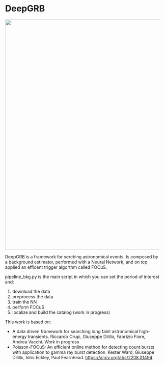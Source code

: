# DeepGRB

<img src="https://user-images.githubusercontent.com/93478548/189541951-83a118d4-0a6f-41f3-bc57-cbf0ab7623c2.png" width="750">


DeepGRB is a framework for serching astronomical events. Is composed by a background estimator, performed with a Neural Network, and on top applied an efficent trigger algorthm called FOCuS.

pipeline_bkg.py is the main script in which you can set the period of interest and:
1) download the data
2) preprocess the data
3) train the NN
4) perform FOCuS
5) localize and build the catalog (work in progress)

This work is based on:
- A data driven framework for searching long faint astronomical high-energy transients. Riccardo Crupi, Giuseppe Dilillo, Fabrizio Fiore, Andrea Vacchi. Work in progress
- Poisson-FOCuS: An efficient online method for detecting count bursts with application to gamma ray burst detection. Kester Ward, Giuseppe Dilillo, Idris Eckley, Paul Fearnhead. https://arxiv.org/abs/2208.01494


